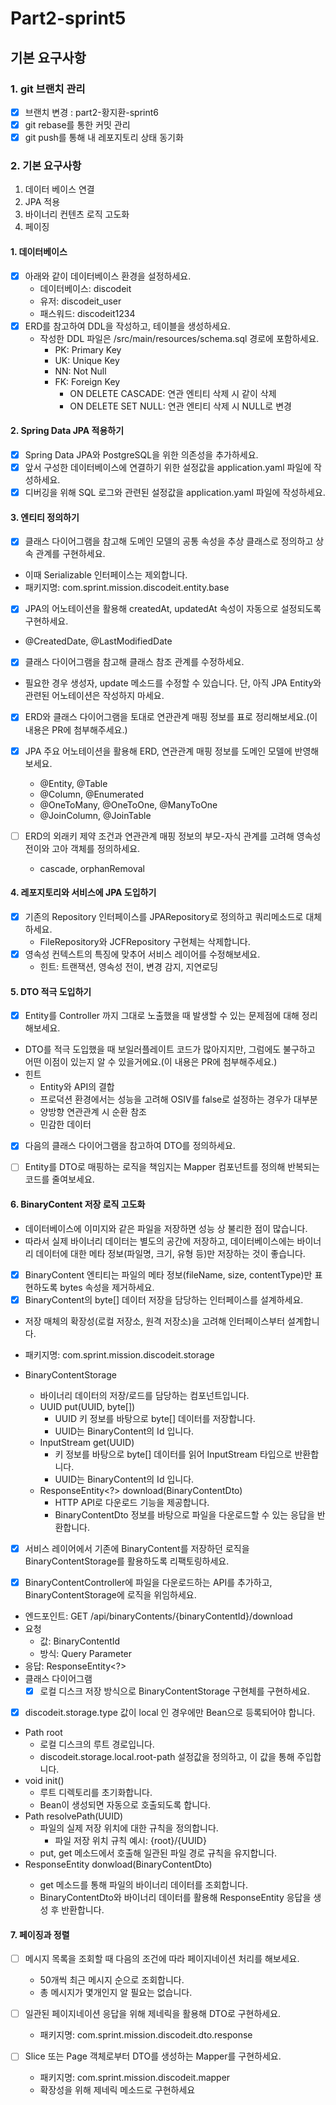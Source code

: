 # Part2-sprint5

## 기본 요구사항

### 1. git 브랜치 관리

- [x] 브랜치 변경 : part2-황지환-sprint6
- [x] git rebase를 통한 커밋 관리
- [x] git push를 통해 내 레포지토리 상태 동기화

### 2. 기본 요구사항

1. 데이터 베이스 연결
2. JPA 적용
3. 바이너리 컨텐츠 로직 고도화
4. 페이징

#### 1. 데이터베이스

- [x] 아래와 같이 데이터베이스 환경을 설정하세요.
    - 데이터베이스: discodeit
    - 유저: discodeit_user
    - 패스워드: discodeit1234
- [x] ERD를 참고하여 DDL을 작성하고, 테이블을 생성하세요.
    - 작성한 DDL 파일은 /src/main/resources/schema.sql 경로에 포함하세요.
        - PK: Primary Key
        - UK: Unique Key
        - NN: Not Null
        - FK: Foreign Key
            - ON DELETE CASCADE: 연관 엔티티 삭제 시 같이 삭제
            - ON DELETE SET NULL: 연관 엔티티 삭제 시 NULL로 변경

#### 2. Spring Data JPA 적용하기

- [x] Spring Data JPA와 PostgreSQL을 위한 의존성을 추가하세요.
- [x] 앞서 구성한 데이터베이스에 연결하기 위한 설정값을 application.yaml 파일에 작성하세요.
- [x] 디버깅을 위해 SQL 로그와 관련된 설정값을 application.yaml 파일에 작성하세요.

#### 3. 엔티티 정의하기

- [x]  클래스 다이어그램을 참고해 도메인 모델의 공통 속성을 추상 클래스로 정의하고 상속 관계를 구현하세요.
- 이때 Serializable 인터페이스는 제외합니다.
- 패키지명: com.sprint.mission.discodeit.entity.base

- [x]  JPA의 어노테이션을 활용해 createdAt, updatedAt 속성이 자동으로 설정되도록 구현하세요.
- @CreatedDate, @LastModifiedDate
- [x]  클래스 다이어그램을 참고해 클래스 참조 관계를 수정하세요.
- 필요한 경우 생성자, update 메소드를 수정할 수 있습니다. 단, 아직 JPA Entity와 관련된 어노테이션은 작성하지 마세요.

- [x]  ERD와 클래스 다이어그램을 토대로 연관관계 매핑 정보를 표로 정리해보세요.(이 내용은 PR에 첨부해주세요.)

- [x] JPA 주요 어노테이션을 활용해 ERD, 연관관계 매핑 정보를 도메인 모델에 반영해보세요.
    - @Entity, @Table
    - @Column, @Enumerated
    - @OneToMany, @OneToOne, @ManyToOne
    - @JoinColumn, @JoinTable
- [ ] ERD의 외래키 제약 조건과 연관관계 매핑 정보의 부모-자식 관계를 고려해 영속성 전이와 고아 객체를 정의하세요.
    - cascade, orphanRemoval

#### 4. 레포지토리와 서비스에 JPA 도입하기

- [x] 기존의 Repository 인터페이스를 JPARepository로 정의하고 쿼리메소드로 대체하세요.
    - FileRepository와 JCFRepository 구현체는 삭제합니다.
- [x] 영속성 컨텍스트의 특징에 맞추어 서비스 레이어를 수정해보세요.
    - 힌트: 트랜잭션, 영속성 전이, 변경 감지, 지연로딩

#### 5. DTO 적극 도입하기

- [x] Entity를 Controller 까지 그대로 노출했을 때 발생할 수 있는 문제점에 대해 정리해보세요.
- DTO를 적극 도입했을 때 보일러플레이트 코드가 많아지지만, 그럼에도 불구하고 어떤 이점이 있는지 알 수 있을거에요.(이 내용은 PR에 첨부해주세요.)
- 힌트
    - Entity와 API의 결합
    - 프로덕션 환경에서는 성능을 고려해 OSIV를 false로 설정하는 경우가 대부분
    - 양방향 연관관계 시 순환 참조
    - 민감한 데이터
- [x] 다음의 클래스 다이어그램을 참고하여 DTO를 정의하세요.

- [ ]  Entity를 DTO로 매핑하는 로직을 책임지는 Mapper 컴포넌트를 정의해 반복되는 코드를 줄여보세요.

#### 6. BinaryContent 저장 로직 고도화

- 데이터베이스에 이미지와 같은 파일을 저장하면 성능 상 불리한 점이 많습니다.
- 따라서 실제 바이너리 데이터는 별도의 공간에 저장하고, 데이터베이스에는 바이너리 데이터에 대한 메타 정보(파일명, 크기, 유형 등)만 저장하는 것이 좋습니다.

- [x]  BinaryContent 엔티티는 파일의 메타 정보(fileName, size, contentType)만 표현하도록 bytes 속성을 제거하세요.
- [x]  BinaryContent의 byte[] 데이터 저장을 담당하는 인터페이스를 설계하세요.

- 저장 매체의 확장성(로컬 저장소, 원격 저장소)을 고려해 인터페이스부터 설계합니다.
- 패키지명: com.sprint.mission.discodeit.storage

- BinaryContentStorage
    - 바이너리 데이터의 저장/로드를 담당하는 컴포넌트입니다.
    - UUID put(UUID, byte[])
        - UUID 키 정보를 바탕으로 byte[] 데이터를 저장합니다.
        - UUID는 BinaryContent의 Id 입니다.
    - InputStream get(UUID)
        - 키 정보를 바탕으로 byte[] 데이터를 읽어 InputStream 타입으로 반환합니다.
        - UUID는 BinaryContent의 Id 입니다.
    - ResponseEntity<?> download(BinaryContentDto)
        - HTTP API로 다운로드 기능을 제공합니다.
        - BinaryContentDto 정보를 바탕으로 파일을 다운로드할 수 있는 응답을 반환합니다.
- [x]  서비스 레이어에서 기존에 BinaryContent를 저장하던 로직을 BinaryContentStorage를 활용하도록 리팩토링하세요.

- [x]  BinaryContentController에 파일을 다운로드하는 API를 추가하고, BinaryContentStorage에 로직을 위임하세요.
- 엔드포인트: GET /api/binaryContents/{binaryContentId}/download
- 요청
    - 값: BinaryContentId
    - 방식: Query Parameter
- 응답: ResponseEntity<?>
- 클래스 다이어그램
    - [x]  로컬 디스크 저장 방식으로 BinaryContentStorage 구현체를 구현하세요.

- [x]  discodeit.storage.type 값이 local 인 경우에만 Bean으로 등록되어야 합니다.
- Path root
    - 로컬 디스크의 루트 경로입니다.
    - discodeit.storage.local.root-path 설정값을 정의하고, 이 값을 통해 주입합니다.
- void init()
    - 루트 디렉토리를 초기화합니다.
    - Bean이 생성되면 자동으로 호출되도록 합니다.
- Path resolvePath(UUID)
    - 파일의 실제 저장 위치에 대한 규칙을 정의합니다.
        - 파일 저장 위치 규칙 예시: {root}/{UUID}
    - put, get 메소드에서 호출해 일관된 파일 경로 규칙을 유지합니다.
- ResponseEntity<Resource> donwload(BinaryContentDto)
    - get 메소드를 통해 파일의 바이너리 데이터를 조회합니다.
    - BinaryContentDto와 바이너리 데이터를 활용해 ResponseEntity<Resource> 응답을 생성 후 반환합니다.

#### 7. 페이징과 정렬

- [ ] 메시지 목록을 조회할 때 다음의 조건에 따라 페이지네이션 처리를 해보세요.
    - 50개씩 최근 메시지 순으로 조회합니다.
    - 총 메시지가 몇개인지 알 필요는 없습니다.
- [ ] 일관된 페이지네이션 응답을 위해 제네릭을 활용해 DTO로 구현하세요.
    - 패키지명: com.sprint.mission.discodeit.dto.response

- [ ] Slice 또는 Page 객체로부터 DTO를 생성하는 Mapper를 구현하세요.
    - 패키지명: com.sprint.mission.discodeit.mapper
    - 확장성을 위해 제네릭 메소드로 구현하세요